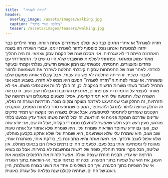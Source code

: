 ```yaml
---
title:  "חזרה לשגרה"
header:
  overlay_image: /assets/images/walking.jpg
  caption: "צילום: אורי ברכר"
  teaser: /assets/images/teasers/walking.jpg
---
```

<!--more-->
חזרה לשגרה?
אז אחרי החגים כבר כאן וכולנו משחררים אנחת רווחה. מחר הילדים כבר יחזרו למסגרות ואנחנו נוכל סופסוף לחזור לשגרת יומנו. עבורי השגרה הזו בשנה האחרונה הייתה די לא שגרתית. אני מסכם שנה של הקמת עסק עצמאי. זה היה תהליך מאוד עמוק ומאתגר. נפתחתי לעולמות שחשבתי שלא היו נגישים לי. התמודדתי עם פחדים ומעצורים. התנסיתי, נפגשתי עם המון אנשים חדשים, נפלתי וקמתי ובעיקר למדתי.
לאחר שנה של התפתחות עסקית קיבלתי החלטה לשחרר את העצמאות ולחזור לעבוד כשכיר. זו הייתה החלטה לא פשוטה עבורי, אבל קיבלתי אותה ממקום שלם ומשוחרר.
אז עבורי לפחות ה״חזרה לשגרה״ הפעם היא ממש לא חזרה. בשבוע הבא אני מתחיל לעבוד בשתי משרות חדשות במקביל. כן, זה הולך להיות אינטנסיבי משהו. אני לא מוותר לעצמי על התמודדות עם פחדים, אתגרים והרחבת הגבולות שוב ושוב. זו כנראה השגרה שלי.
התנועה שלי היא תמיד קדימה, אפילו כשנעים במעגלים ויש תחושה של חזרתיות, זה החלק שבי שמתגעגע לאדמה מוצקה ומקום מוכר.
חזרתיות ושגרה זה נפלא, זה החלק שרוצה לחזור לתרגל ולהשתפר, המקום שמחפש סדר בלוחות הזמנים, הטקסים הקטנים שעוזרים להתמסר לסיטואציה. אבל אפילו בשגרה הכי נוקשה יש תמיד סדקים עדינים שדרכם חומקת פנימה אי הוודאות. זה יכול להיות משהו מאוד עדין וכמעט בלתי מורגש, מעין רעש רקע חלש שאפשר להתעלם ממנו די בקלות, אבל זה שם, אני יודע שזה שם, ואני גם יודע שחוסר הוודאות שומרת עלי.
היא שומרת שלא אחזור על אותה טעות שוב ושוב, היא שומרת עלי שלא אשתעמם, היא שומרת עלי שלא אתקע בקבעון מוחלט, שלא אפול לעצב ודכדוך.  אני רואה אותה והיא מתבוננת בי, בודקת אותי, מאתגרת אותי, מגוונת לי ומפתיעה אותי בכל פעם.
לפעמים החיים נדמים כאילו הם בכאוס מוחלט. אין שליטה, הכל מקרי וחסר תוחלת, סופה של רגשות ומחשבות לא בהירות. אבל גם בשיא הדרמה יש עדיין תבנית חוזרת שצפה ועולה. אפשר לזהות את הדפוסים ולמצוא את העוגן, את האי של שפיות בתוך הסערה.
וככה זה כנראה עובד.
אי-הוודאות בתוך השגרה
אי של השפיות בתוך הסערה.
איך הם משלימים אחד את השני בצורה מושלמת, היין ויאנג של החיים.
שתהיה לכולנו שנה נפלאה של שגרה כאוטית.
